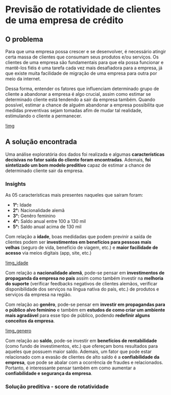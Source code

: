 # Previsão de rotatividade de clientes de uma empresa de crédito 

## O problema
Para que uma empresa possa crescer e se desenvolver, é necessário atingir certa massa de clientes que consumam seus produtos e/ou serviços. Os clientes de uma empresa são fundamentais para que ela possa funcionar e mantê-los fiéis é uma tarefa cada vez mais desafiadora para a empresa, já que existe muita facilidade de migração de uma empresa para outra por meio da internet. 

Dessa forma, entender os fatores que influenciam determinado grupo de cliente a abandonar a empresa é algo crucial, assim como estimar se determinado cliente está tendendo a sair da empresa também. Quando possível, estimar a chance de alguém abandonar a empresa possibilita que medidas preventivas sejam tomadas afim de mudar tal realidade, estimulando o cliente a permanecer.

[!img]()

## A solução encontrada
Uma análise exploratória dos dados foi realizada e algumas **características decisivas no fator saída do cliente foram encontradas**. Ademais, **foi sintetizado um bom modelo preditivo** capaz de estimar a chance de determinado cliente sair da empresa.


### Insights
As 05 características mais presentes naqueles que saíram foram:
- **1°:** Idade
- **2°:** Nacionalidade alemã
- **3°:** Genêro feminino
- **4°:** Saldo anual entre 100 a 130 mil
- **5°:** Saldo anual acima de 130 mil	

Com relação a **idade**, boas medidadas que podem previnir a saída de clientes podem ser **investimentos em benefícios para pessoas mais velhas** (seguro de vida, benefício de viagem, etc.) e **maior facilidade de acesso** via meios digitais (app, site, etc.)

[!img_idade](Imagens/age_custumers.jpeg)


Com relação a **nacionalidade alemã**, pode-se pensar em **investimentos de propaganda da empresa no país** assim como também investir na **melhoria do suporte** (verificar feedbacks negativos de clientes alemãos, verificar disponibilidade dos serviços na língua nativa do país, etc.) de produtos e serviços da empresa na região. 

Com relação ao **genêro**, pode-se pensar em **investir em propagandas para o público alvo feminino** e também em **estudos de como criar um ambiente mais agradável** para esse tipo de público, podendo **redefinir alguns conceitos da empresa**.

[!img_genero](Imagens/gen_exited_rate.jpeg)

Com relação ao **saldo**, pode-se investir em **benefícios de rentabilidade** (como fundo de investimentos, etc.) que ofereçam bons resultados para aqueles que possuem maior saldo. Ademais, um fator que pode estar relacionado com a evasão de clientes de alto saldo é a **confiabilidade da empresa**, que pode se abalar com a ocorrência de fraudes e relacionados. Portanto, é interessante pensar também em como aumentar a **confiabilidade e segurança da empresa**.

### Solução preditiva - score de rotatividade



